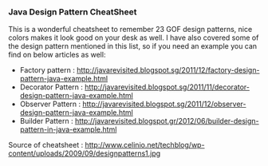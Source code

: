 ### Java Design Pattern CheatSheet
This is a wonderful cheatsheet to remember 23 GOF design patterns, nice colors makes it look good on your desk as well. I have also covered some of the design pattern mentioned in this list, so if you need an example you can find on below articles as well:

* Factory pattern : http://javarevisited.blogspot.sg/2011/12/factory-design-pattern-java-example.html
* Decorator Pattern : http://javarevisited.blogspot.sg/2011/11/decorator-design-pattern-java-example.html
* Observer Pattern : http://javarevisited.blogspot.sg/2011/12/observer-design-pattern-java-example.html
* Builder Pattern : http://javarevisited.blogspot.gr/2012/06/builder-design-pattern-in-java-example.html

Source of cheatsheet : http://www.celinio.net/techblog/wp-content/uploads/2009/09/designpatterns1.jpg

